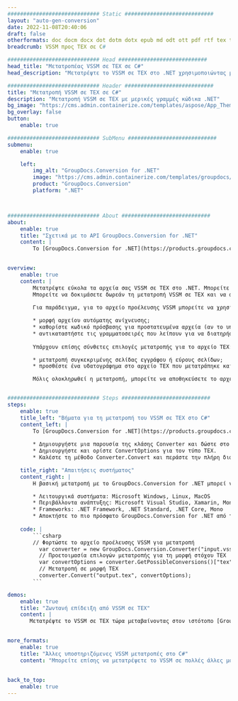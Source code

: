 ```yaml
---
############################# Static ############################
layout: "auto-gen-conversion"
date: 2022-11-08T20:40:06
draft: false
otherformats: doc docm docx dot dotm dotx epub md odt ott pdf rtf tex txt vdx vsdm vsdx vssm vssx vstm vstx vsx vtx xps
breadcrumb: VSSM προς TEX σε C#

############################# Head ############################
head_title: "Μετατροπέας VSSM σε TEX σε C#"
head_description: "Μετατρέψτε το VSSM σε TEX στο .NET χρησιμοποιώντας μερικές γραμμές κώδικα. Χρησιμοποιήστε το GroupDocs Document Conversion API για να μετατρέψετε περισσότερες από 160 μορφές αρχείων."

############################# Header ############################
title: "Μετατροπή VSSM σε TEX σε C#"
description: "Μετατροπή VSSM σε TEX με μερικές γραμμές κώδικα .NET"
bg_image: "https://cms.admin.containerize.com/templates/aspose/App_Themes/V3/images/bg/header1.png"
bg_overlay: false
button:
    enable: true

############################# SubMenu ############################
submenu:
    enable: true

    left:
        img_alt: "GroupDocs.Conversion for .NET"
        image: "https://cms.admin.containerize.com/templates/groupdocs/images/product-logos/90x90-noborder/groupdocs-conversion-net.png"
        product: "GroupDocs.Conversion"
        platform: ".NET"



############################# About ############################
about:
    enable: true
    title: "Σχετικά με το API GroupDocs.Conversion for .NET"
    content: |
        Το [GroupDocs.Conversion for .NET](https://products.groupdocs.com/conversion/net/) μπορεί να χρησιμοποιηθεί για τη μετατροπή μορφών Microsoft Word, Excel, PowerPoint, PDF, Visio και άλλων. Το GroupDocs.Conversion είναι ένα αυτόνομο API που είναι κατάλληλο για back-end και εσωτερικά συστήματα όπου απαιτείται υψηλή απόδοση. Δεν εξαρτάται από κανένα λογισμικό όπως η Microsoft ή το Open Office.
    

overview:
    enable: true
    content: |
        Μετατρέψτε εύκολα τα αρχεία σας VSSM σε TEX στο .NET. Μπορείτε να χρησιμοποιήσετε μόνο μερικές γραμμές κώδικα C# σε οποιαδήποτε πλατφόρμα της επιλογής σας, όπως - Windows, Linux, macOS.
        Μπορείτε να δοκιμάσετε δωρεάν τη μετατροπή VSSM σε TEX και να αξιολογήσετε την ποιότητα των αποτελεσμάτων μετατροπής. Μαζί με απλά σενάρια μετατροπής αρχείων, μπορείτε να δοκιμάσετε πιο προηγμένες επιλογές για τη φόρτωση του αρχείου πηγής VSSM και για την αποθήκευση του αποτελέσματος εξόδου TEX. 
        
        Για παράδειγμα, για το αρχείο προέλευσης VSSM μπορείτε να χρησιμοποιήσετε τις ακόλουθες επιλογές φόρτωσης:

        * μορφή αρχείου αυτόματης ανίχνευσης;
        * καθορίστε κωδικό πρόσβασης για προστατευμένα αρχεία (αν το υποστηρίζει η μορφή αρχείου);
        * αντικαταστήστε τις γραμματοσειρές που λείπουν για να διατηρήσετε την εμφάνιση του εγγράφου.
        
        Υπάρχουν επίσης σύνθετες επιλογές μετατροπής για το αρχείο TEX:

        * μετατροπή συγκεκριμένης σελίδας εγγράφου ή εύρους σελίδων;
        * προσθέστε ένα υδατογράφημα στο αρχείο TEX που μετατράπηκε και πολλά άλλα.

        Μόλις ολοκληρωθεί η μετατροπή, μπορείτε να αποθηκεύσετε το αρχείο σας TEX στην τοπική διαδρομή αρχείου ή σε οποιονδήποτε αποθηκευτικό χώρο τρίτου κατασκευαστή, όπως FTP, Amazon S3, Google Drive, Dropbox κ.λπ. Έχετε υπόψη σας - για να μετατρέψετε το VSSM σε {{ TO}} δεν χρειάζεται να εγκατασταθεί κανένα πρόσθετο λογισμικό - όπως MS Office, Open Office, Adobe Acrobat Reader κ.λπ.


############################# Steps ############################
steps:
    enable: true
    title_left: "Βήματα για τη μετατροπή του VSSM σε TEX στο C#"
    content_left: |
        Το [GroupDocs.Conversion for .NET](https://products.groupdocs.com/conversion/net/) διευκολύνει τους προγραμματιστές να μετατρέψουν ένα αρχείο VSSM σε TEX με λίγες γραμμές κώδικα.
        
        * Δημιουργήστε μια παρουσία της κλάσης Converter και δώστε στο αρχείο VSSM την πλήρη διαδρομή
        * Δημιουργήστε και ορίστε ConvertOptions για τον τύπο TEX.
        * Καλέστε τη μέθοδο Converter.Convert και περάστε την πλήρη διαδρομή και τη μορφή (TEX) ως παράμετρο

    title_right: "Απαιτήσεις συστήματος"
    content_right: |
        Η βασική μετατροπή με το GroupDocs.Conversion for .NET μπορεί να γίνει με μερικά απλά βήματα. Τα API μας υποστηρίζονται σε όλες τις μεγάλες πλατφόρμες και λειτουργικά συστήματα. Πριν εκτελέσετε τον παρακάτω κώδικα, βεβαιωθείτε ότι έχετε εγκαταστήσει τις ακόλουθες προϋποθέσεις στο σύστημά σας.

        * Λειτουργικά συστήματα: Microsoft Windows, Linux, MacOS
        * Περιβάλλοντα ανάπτυξης: Microsoft Visual Studio, Xamarin, MonoDevelop
        * Frameworks: .NET Framework, .NET Standard, .NET Core, Mono
        * Αποκτήστε το πιο πρόσφατο GroupDocs.Conversion for .NET από το [Nuget](https://www.nuget.org/packages/groupdocs.conversion)
         
    code: |
        ```csharp    
        // Φορτώστε το αρχείο προέλευσης VSSM για μετατροπή
          var converter = new GroupDocs.Conversion.Converter("input.vssm");
          // Προετοιμασία επιλογών μετατροπής για τη μορφή στόχου TEX
          var convertOptions = converter.GetPossibleConversions()["tex"].ConvertOptions;
          // Μετατροπή σε μορφή TEX
          converter.Convert("output.tex", convertOptions);
        ```

demos:
    enable: true
    title: "Ζωντανή επίδειξη από VSSM σε TEX"
    content: |
       Μετατρέψτε το VSSM σε TEX τώρα μεταβαίνοντας στον ιστότοπο [GroupDocs.Conversion App](https://products.groupdocs.app/conversion/family). Η διαδικτυακή επίδειξη έχει τα ακόλουθα πλεονεκτήματα
          

more_formats:
    enable: true
    title: "Άλλες υποστηριζόμενες VSSM μετατροπές στο C#"
    content: "Μπορείτε επίσης να μετατρέψετε το VSSM σε πολλές άλλες μορφές αρχείων. Δείτε την παρακάτω λίστα."
       
       
back_to_top:
    enable: true
---
```


